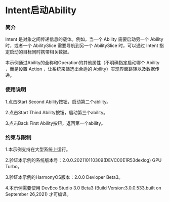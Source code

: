 # Intent启动Ability<a name="ZH-CN_TOPIC_0000001127379103"></a>

### 简介

Intent 是对象之间传递信息的载体。例如，当一个 Ability 需要启动另一个 Ability 时，或者一个 AbilitySlice 需要导航到另一个 AbilitySlice 时，可以通过 Intent 指定启动的目标同时携带相关数据。

本示例通过Ability的全称和Operation的其他属性（不明确指定启动哪个 Ability ，而是设置 Action ，让系统来筛选出合适的 Ability）实现界面跳转以及数据传递。

### 使用说明

1.点击Start Second Ability按钮，启动第二个abliity。

2.点击Start Thind Ability按钮，启动第三个ability。

3.点击Back First Ability按钮，返回第一个ability。

### 约束与限制

1.本示例支持在大型系统上运行。

2.验证本示例的系统版本号：2.0.0.202110110309(DEVC00E1R53dexlog) GPU Turbo。

3.验证本示例的HarmonyOS版本：2.0.0 Devloper Beta3。

4.本示例需要使用 DevEco Studio 3.0 Beta3 (Build Version:3.0.0.533,built on September 26,2021) 才可编译。

